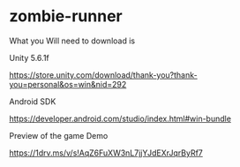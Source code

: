 # zombie-runner

What you Will need to download is

Unity 5.6.1f

https://store.unity.com/download/thank-you?thank-you=personal&os=win&nid=292

Android SDK

https://developer.android.com/studio/index.html#win-bundle


Preview of the game Demo

https://1drv.ms/v/s!AqZ6FuXW3nL7jjYJdEXrJqrByRf7
